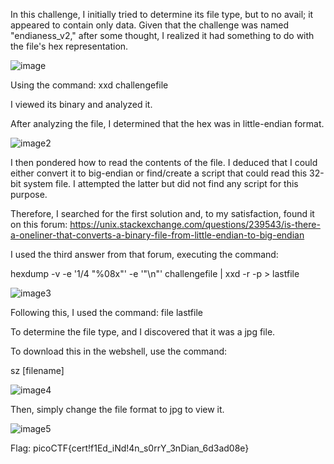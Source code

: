 In this challenge, I initially tried to determine its file type, but to no avail; it appeared to contain only data. Given that the challenge was named "endianess_v2," after some thought, I realized it had something to do with the file's hex representation.

![image](https://github.com/Chiv4lrian/picoCTF-2024/assets/153472003/c0e0ac55-ab05-4229-b285-e48452ee7179)

Using the command: xxd challengefile

I viewed its binary and analyzed it.

After analyzing the file, I determined that the hex was in little-endian format. 

![image2](https://github.com/Chiv4lrian/picoCTF-2024/assets/153472003/a3d21e72-1722-4d1b-9c32-6f468207388d)

I then pondered how to read the contents of the file. I deduced that I could either convert it to big-endian or find/create a script that could read this 32-bit system file. I attempted the latter but did not find any script for this purpose. 

Therefore, I searched for the first solution and, to my satisfaction, found it on this forum: https://unix.stackexchange.com/questions/239543/is-there-a-oneliner-that-converts-a-binary-file-from-little-endian-to-big-endian

I used the third answer from that forum, executing the command:

hexdump -v -e '1/4 "%08x"' -e '"\n"' challengefile | xxd -r -p > lastfile

![image3](https://github.com/Chiv4lrian/picoCTF-2024/assets/153472003/e1f3d2b5-50d0-4865-8908-bab94fff9f7c)

Following this, I used the command: file lastfile

To determine the file type, and I discovered that it was a jpg file.

To download this in the webshell, use the command:

sz [filename]

![image4](https://github.com/Chiv4lrian/picoCTF-2024/assets/153472003/aa68a5ad-77a7-48c3-bd01-ff888869fad2)

Then, simply change the file format to jpg to view it.

![image5](https://github.com/Chiv4lrian/picoCTF-2024/assets/153472003/b0876022-dbf2-444d-a17d-c147405022d4)

Flag: picoCTF{cert!f1Ed_iNd!4n_s0rrY_3nDian_6d3ad08e}
